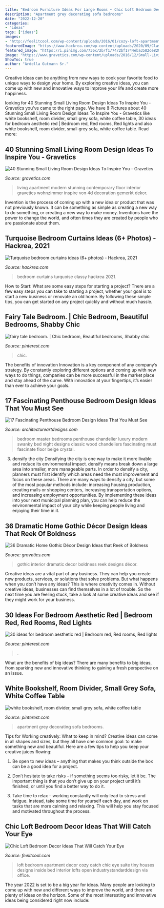 ```yaml
---
title: "Bedroom Furniture Ideas For Large Rooms ~ Chic Loft Bedroom Decor Ideas That Will Catch Your Eye"
description: "Apartment grey decorating sofa bedrooms"
date: "2022-12-20"
categories:
- "ideas"
tags: ["ideas"]
images:
- "http://feelitcool.com/wp-content/uploads/2016/01/cozy-loft-apartment-decor.jpg"
featuredImage: "https://www.hackrea.com/wp-content/uploads/2020/09/Classy-bedroom-with-turquoise-curtains-768x543.jpg"
featured_image: "https://i.pinimg.com/736x/2b/f1/74/2bf1744eba3582ce82907cffff88f7fb--christmas-bedroom-white-christmas.jpg"
image: "https://www.gravetics.com/wp-content/uploads/2016/12/Small-Living-Room-Ideas32.jpg"
ShowToc: true
author: "Ardella Gutmann Sr."
---
```



Creative ideas can be anything from new ways to cook your favorite food to unique ways to design your home. By exploring creative ideas, you can come up with new and innovative ways to improve your life and create more happiness.

	

		
looking for 40 Stunning Small Living Room Design Ideas To Inspire You - Gravetics you've came to the right page. We have 8 Pictures about 40 Stunning Small Living Room Design Ideas To Inspire You - Gravetics like white bookshelf, room divider, small grey sofa, white coffee table, 30 ideas for bedroom aesthetic red | Bedroom red, Red rooms, Red lights and also white bookshelf, room divider, small grey sofa, white coffee table. Read more:
		
    
## 40 Stunning Small Living Room Design Ideas To Inspire You - Gravetics

<img loading=lazy src="https://www.gravetics.com/wp-content/uploads/2016/12/Small-Living-Room-Ideas32.jpg" onerror="this.onerror=null;this.src='https://tse3.mm.bing.net/th?id=OIP.KfvZ-X2WRb12EhQRrrzJkAHaJ4&amp;pid=15.1';" alt="40 Stunning Small Living Room Design Ideas To Inspire You - Gravetics">

_Source: gravetics.com_

>living apartment modern stunning contemporary floor interior gravetics wohnzimmer inspire von 4d decoration gemerkt dekor. 

	

Invention is the process of coming up with a new idea or product that was not previously known. It can be something as simple as creating a new way to do something, or creating a new way to make money. Inventions have the power to change the world, and often times they are created by people who are passionate about them.

    
## Turquoise Bedroom Curtains Ideas (6+ Photos) - Hackrea, 2021

<img loading=lazy src="https://www.hackrea.com/wp-content/uploads/2020/09/Classy-bedroom-with-turquoise-curtains-768x543.jpg" onerror="this.onerror=null;this.src='https://tse3.mm.bing.net/th?id=OIP.GsxlCYFmnbAeHa8aVyzP7wHaFP&amp;pid=15.1';" alt="Turquoise bedroom curtains ideas (6+ photos) - Hackrea, 2021">

_Source: hackrea.com_

>bedroom curtains turquoise classy hackrea 2021. 

	

How to Start: What are some easy steps for starting a project?
There are a few easy steps you can take to starting a project, whether your goal is to start a new business or renovate an old home. By following these simple tips, you can get started on any project quickly and without much hassle.

    
## Fairy Tale Bedroom. | Chic Bedroom, Beautiful Bedrooms, Shabby Chic

<img loading=lazy src="https://i.pinimg.com/736x/2b/f1/74/2bf1744eba3582ce82907cffff88f7fb--christmas-bedroom-white-christmas.jpg" onerror="this.onerror=null;this.src='https://tse1.mm.bing.net/th?id=OIP.zmyqzOUyRmF7KfxOqOGjkQHaJ4&amp;pid=15.1';" alt="fairy tale bedroom. | Chic bedroom, Beautiful bedrooms, Shabby chic">

_Source: pinterest.com_

>chic. 

	

The benefits of innovation
Innovation is a key component of any company’s strategy. By constantly exploring different options and coming up with new ways to do things, companies can be more successful in the market place and stay ahead of the curve. With innovation at your fingertips, it’s easier than ever to achieve your goals.

    
## 17 Fascinating Penthouse Bedroom Design Ideas That You Must See

<img loading=lazy src="https://www.architectureartdesigns.com/wp-content/uploads/2015/07/127-630x473.jpg" onerror="this.onerror=null;this.src='https://tse1.mm.bing.net/th?id=OIP._-PJA3a0mQSiSCvZQT1eZAHaFj&amp;pid=15.1';" alt="17 Fascinating Penthouse Bedroom Design Ideas That You Must See">

_Source: architectureartdesigns.com_

>bedroom master bedrooms penthouse chandelier luxury modern swanky bed night designs classic wood chandeliers fascinating must fascinate floor beige crystal. 

	

3) densify the city
Densifying the city is one way to make it more livable and reduce its environmental impact. densify means break down a large area into smaller, more manageable parts. In order to densify a city, planners must first identify which areas need the most improvement and focus on these areas. There are many ways to densify a city, but some of the most popular methods include: increasing housing production, creating malls or shopping centers, increasing transportation options, and increasing employment opportunities. By implementing these ideas into your next municipal planning plan, you can help reduce the environmental impact of your city while keeping people living and enjoying their time in it.

    
## 36 Dramatic Home Gothic Décor Design Ideas That Reek Of Boldness

<img loading=lazy src="https://www.gravetics.com/wp-content/uploads/2017/08/Common-Room.jpg" onerror="this.onerror=null;this.src='https://tse2.mm.bing.net/th?id=OIP.MVE1GeeRv_haSYn50uQ0cwHaLI&amp;pid=15.1';" alt="36 Dramatic Home Gothic Décor Design Ideas that Reek of Boldness">

_Source: gravetics.com_

>gothic interior dramatic decor boldness reek designs décor. 

	

Creative ideas are a vital part of any business. They can help you create new products, services, or solutions that solve problems. But what happens when you don’t have any ideas? This is where creativity comes in. Without creative ideas, businesses can find themselves in a lot of trouble. So the next time you are feeling stuck, take a look at some creative ideas and see if they might work for your business.

    
## 30 Ideas For Bedroom Aesthetic Red | Bedroom Red, Red Rooms, Red Lights

<img loading=lazy src="https://i.pinimg.com/736x/1a/c8/65/1ac8653f313faa8f3e42b69321431dec.jpg" onerror="this.onerror=null;this.src='https://tse4.mm.bing.net/th?id=OIP.TcJoOThM0iHgKuiPqrejpAAAAA&amp;pid=15.1';" alt="30 ideas for bedroom aesthetic red | Bedroom red, Red rooms, Red lights">

_Source: pinterest.com_

>. 

	

What are the benefits of big ideas?
There are many benefits to big ideas, from sparking new and innovative thinking to gaining a fresh perspective on an issue.

    
## White Bookshelf, Room Divider, Small Grey Sofa, White Coffee Table

<img loading=lazy src="https://i.pinimg.com/736x/34/88/a0/3488a079f7f9839ac8ae59d515b5cd61.jpg" onerror="this.onerror=null;this.src='https://tse1.mm.bing.net/th?id=OIP.R7xitx8c4uoXCfiPGbRiQwHaJ3&amp;pid=15.1';" alt="white bookshelf, room divider, small grey sofa, white coffee table">

_Source: pinterest.com_

>apartment grey decorating sofa bedrooms. 

	

Tips for Working creatively: What to keep in mind?
Creative ideas can come in all shapes and sizes, but they all have one common goal: to make something new and beautiful. Here are a few tips to help you keep your creative juices flowing:
1. Be open to new ideas – anything that makes you think outside the box can be a good idea for a project.

2. Don’t hesitate to take risks – if something seems too risky, let it be. The important thing is that you don’t give up on your project until it’s finished, or until you find a better way to do it.

3. Take time to relax – working constantly will only lead to stress and fatigue. Instead, take some time for yourself each day, and work on tasks that are more calming and relaxing. This will help you stay focused and motivated throughout the process.

    
## Chic Loft Bedroom Decor Ideas That Will Catch Your Eye

<img loading=lazy src="http://feelitcool.com/wp-content/uploads/2016/01/cozy-loft-apartment-decor.jpg" onerror="this.onerror=null;this.src='https://tse2.mm.bing.net/th?id=OIP.F6uheL5ZqRJ5HiRDKsXfbwHaJ3&amp;pid=15.1';" alt="Chic Loft Bedroom Decor Ideas That Will Catch Your Eye">

_Source: feelitcool.com_

>loft bedroom apartment decor cozy catch chic eye suite tiny houses designs inside bed interior lofts open industrystandarddesign via office. 

	

The year 2022 is set to be a big year for ideas. Many people are looking to come up with new and different ways to improve the world, and there are plenty of ideas on the horizon. Some of the most interesting and innovative ideas being considered right now include: 

